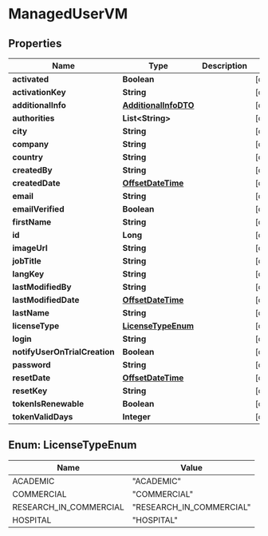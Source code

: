 # ManagedUserVM

## Properties
Name | Type | Description | Notes
------------ | ------------- | ------------- | -------------
**activated** | **Boolean** |  |  [optional]
**activationKey** | **String** |  |  [optional]
**additionalInfo** | [**AdditionalInfoDTO**](AdditionalInfoDTO.md) |  |  [optional]
**authorities** | **List&lt;String&gt;** |  |  [optional]
**city** | **String** |  |  [optional]
**company** | **String** |  |  [optional]
**country** | **String** |  |  [optional]
**createdBy** | **String** |  |  [optional]
**createdDate** | [**OffsetDateTime**](OffsetDateTime.md) |  |  [optional]
**email** | **String** |  |  [optional]
**emailVerified** | **Boolean** |  |  [optional]
**firstName** | **String** |  |  [optional]
**id** | **Long** |  |  [optional]
**imageUrl** | **String** |  |  [optional]
**jobTitle** | **String** |  |  [optional]
**langKey** | **String** |  |  [optional]
**lastModifiedBy** | **String** |  |  [optional]
**lastModifiedDate** | [**OffsetDateTime**](OffsetDateTime.md) |  |  [optional]
**lastName** | **String** |  |  [optional]
**licenseType** | [**LicenseTypeEnum**](#LicenseTypeEnum) |  |  [optional]
**login** | **String** |  |  [optional]
**notifyUserOnTrialCreation** | **Boolean** |  |  [optional]
**password** | **String** |  |  [optional]
**resetDate** | [**OffsetDateTime**](OffsetDateTime.md) |  |  [optional]
**resetKey** | **String** |  |  [optional]
**tokenIsRenewable** | **Boolean** |  |  [optional]
**tokenValidDays** | **Integer** |  |  [optional]

<a name="LicenseTypeEnum"></a>
## Enum: LicenseTypeEnum
Name | Value
---- | -----
ACADEMIC | &quot;ACADEMIC&quot;
COMMERCIAL | &quot;COMMERCIAL&quot;
RESEARCH_IN_COMMERCIAL | &quot;RESEARCH_IN_COMMERCIAL&quot;
HOSPITAL | &quot;HOSPITAL&quot;
